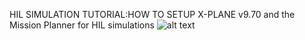 
HIL SIMULATION TUTORIAL:HOW TO SETUP X-PLANE v9.70 and the Mission Planner for HIL simulations 
![alt text](https://raw.github.com/jlnaudin/x-drone/master/images/apm_xplane.JPG "The Calmato for X-Plane")
